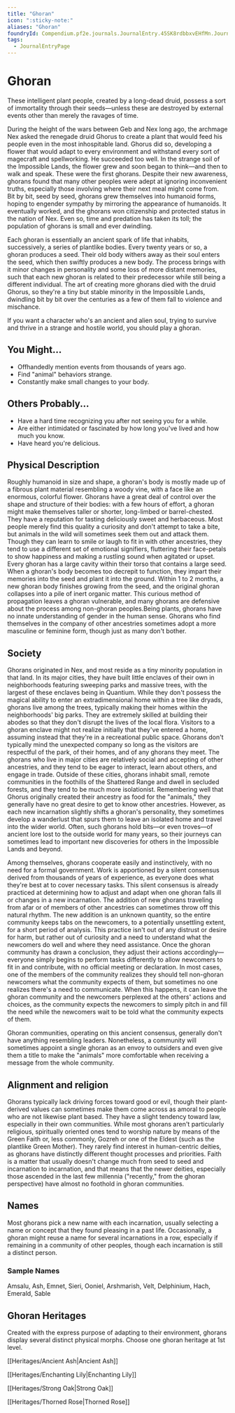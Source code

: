 ```yaml
---
title: "Ghoran"
icon: ":sticky-note:"
aliases: "Ghoran"
foundryId: Compendium.pf2e.journals.JournalEntry.45SK8rdbbxvEHfMn.JournalEntryPage.kRjkrWAqQNXj3LLP
tags:
  - JournalEntryPage
---
```


# Ghoran
These intelligent plant people, created by a long-dead druid, possess a sort of immortality through their seeds—unless these are destroyed by external events other than merely the ravages of time.

During the height of the wars between Geb and Nex long ago, the archmage Nex asked the renegade druid Ghorus to create a plant that would feed his people even in the most inhospitable land. Ghorus did so, developing a flower that would adapt to every environment and withstand every sort of magecraft and spellworking. He succeeded too well. In the strange soil of the Impossible Lands, the flower grew and soon began to think—and then to walk and speak. These were the first ghorans. Despite their new awareness, ghorans found that many other peoples were adept at ignoring inconvenient truths, especially those involving where their next meal might come from. Bit by bit, seed by seed, ghorans grew themselves into humanoid forms, hoping to engender sympathy by mirroring the appearance of humanoids. It eventually worked, and the ghorans won citizenship and protected status in the nation of Nex. Even so, time and predation has taken its toll; the population of ghorans is small and ever dwindling.

Each ghoran is essentially an ancient spark of life that inhabits, successively, a series of plantlike bodies. Every twenty years or so, a ghoran produces a seed. Their old body withers away as their soul enters the seed, which then swiftly produces a new body. The process brings with it minor changes in personality and some loss of more distant memories, such that each new ghoran is related to their predecessor while still being a different individual. The art of creating more ghorans died with the druid Ghorus, so they're a tiny but stable minority in the Impossible Lands, dwindling bit by bit over the centuries as a few of them fall to violence and mischance.

If you want a character who's an ancient and alien soul, trying to survive and thrive in a strange and hostile world, you should play a ghoran.

## You Might...

*   Offhandedly mention events from thousands of years ago.
*   Find "animal" behaviors strange.
*   Constantly make small changes to your body.

## Others Probably...

*   Have a hard time recognizing you after not seeing you for a while.
*   Are either intimidated or fascinated by how long you've lived and how much you know.
*   Have heard you're delicious.

## Physical Description

Roughly humanoid in size and shape, a ghoran's body is mostly made up of a fibrous plant material resembling a woody vine, with a face like an enormous, colorful flower. Ghorans have a great deal of control over the shape and structure of their bodies: with a few hours of effort, a ghoran might make themselves taller or shorter, long-limbed or barrel-chested. They have a reputation for tasting deliciously sweet and herbaceous. Most people merely find this quality a curiosity and don't attempt to take a bite, but animals in the wild will sometimes seek them out and attack them. Though they can learn to smile or laugh to fit in with other ancestries, they tend to use a different set of emotional signifiers, fluttering their face-petals to show happiness and making a rustling sound when agitated or upset. Every ghoran has a large cavity within their torso that contains a large seed. When a ghoran's body becomes too decrepit to function, they impart their memories into the seed and plant it into the ground. Within 1 to 2 months, a new ghoran body finishes growing from the seed, and the original ghoran collapses into a pile of inert organic matter. This curious method of propagation leaves a ghoran vulnerable, and many ghorans are defensive about the process among non-ghoran peoples.Being plants, ghorans have no innate understanding of gender in the human sense. Ghorans who find themselves in the company of other ancestries sometimes adopt a more masculine or feminine form, though just as many don't bother.

## Society

Ghorans originated in Nex, and most reside as a tiny minority population in that land. In its major cities, they have built little enclaves of their own in neighborhoods featuring sweeping parks and massive trees, with the largest of these enclaves being in Quantium. While they don't possess the magical ability to enter an extradimensional home within a tree like dryads, ghorans live among the trees, typically making their homes within the neighborhoods' big parks. They are extremely skilled at building their abodes so that they don't disrupt the lives of the local flora. Visitors to a ghoran enclave might not realize initially that they've entered a home, assuming instead that they're in a recreational public space. Ghorans don't typically mind the unexpected company so long as the visitors are respectful of the park, of their homes, and of any ghorans they meet. The ghorans who live in major cities are relatively social and accepting of other ancestries, and they tend to be eager to interact, learn about others, and engage in trade. Outside of these cities, ghorans inhabit small, remote communities in the foothills of the Shattered Range and dwell in secluded forests, and they tend to be much more isolationist. Remembering well that Ghorus originally created their ancestry as food for the "animals," they generally have no great desire to get to know other ancestries. However, as each new incarnation slightly shifts a ghoran's personality, they sometimes develop a wanderlust that spurs them to leave an isolated home and travel into the wider world. Often, such ghorans hold bits—or even troves—of ancient lore lost to the outside world for many years, so their journeys can sometimes lead to important new discoveries for others in the Impossible Lands and beyond.

Among themselves, ghorans cooperate easily and instinctively, with no need for a formal government. Work is apportioned by a silent consensus derived from thousands of years of experience, as everyone does what they're best at to cover necessary tasks. This silent consensus is already practiced at determining how to adjust and adapt when one ghoran falls ill or changes in a new incarnation. The addition of new ghorans traveling from afar or of members of other ancestries can sometimes throw off this natural rhythm. The new addition is an unknown quantity, so the entire community keeps tabs on the newcomers, to a potentially unsettling extent, for a short period of analysis. This practice isn't out of any distrust or desire for harm, but rather out of curiosity and a need to understand what the newcomers do well and where they need assistance. Once the ghoran community has drawn a conclusion, they adjust their actions accordingly—everyone simply begins to perform tasks differently to allow newcomers to fit in and contribute, with no official meeting or declaration. In most cases, one of the members of the community realizes they should tell non-ghoran newcomers what the community expects of them, but sometimes no one realizes there's a need to communicate. When this happens, it can leave the ghoran community and the newcomers perplexed at the others' actions and choices, as the community expects the newcomers to simply pitch in and fill the need while the newcomers wait to be told what the community expects of them.

Ghoran communities, operating on this ancient consensus, generally don't have anything resembling leaders. Nonetheless, a community will sometimes appoint a single ghoran as an envoy to outsiders and even give them a title to make the "animals" more comfortable when receiving a message from the whole community.

## Alignment and religion

Ghorans typically lack driving forces toward good or evil, though their plant-derived values can sometimes make them come across as amoral to people who are not likewise plant based. They have a slight tendency toward law, especially in their own communities. While most ghorans aren't particularly religious, spiritually oriented ones tend to worship nature by means of the Green Faith or, less commonly, Gozreh or one of the Eldest (such as the plantlike Green Mother). They rarely find interest in human-centric deities, as ghorans have distinctly different thought processes and priorities. Faith is a matter that usually doesn't change much from seed to seed and incarnation to incarnation, and that means that the newer deities, especially those ascended in the last few millennia ("recently," from the ghoran perspective) have almost no foothold in ghoran communities.

## Names

Most ghorans pick a new name with each incarnation, usually selecting a name or concept that they found pleasing in a past life. Occasionally, a ghoran might reuse a name for several incarnations in a row, especially if remaining in a community of other peoples, though each incarnation is still a distinct person.

### Sample Names

Amsalu, Ash, Emnet, Sieri, Ooniel, Arshmarish, Velt, Delphinium, Hach, Emerald, Sable

## Ghoran Heritages

Created with the express purpose of adapting to their environment, ghorans display several distinct physical morphs. Choose one ghoran heritage at 1st level.

[[Heritages/Ancient Ash|Ancient Ash]]

[[Heritages/Enchanting Lily|Enchanting Lily]]

[[Heritages/Strong Oak|Strong Oak]]

[[Heritages/Thorned Rose|Thorned Rose]]